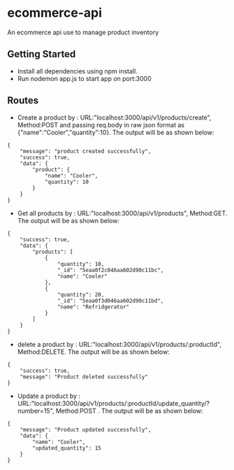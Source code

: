 # ecommerce-api

An ecommerce api use to manage product inventory

## Getting Started

- Install all dependencies using npm install.
- Run nodemon app.js to start app on port:3000

## Routes

- Create a product by : URL:"localhost:3000/api/v1/products/create", Method:POST and passing req.body in raw json format as
  {"name":"Cooler","quantity":10}. The output will be as shown below:

```
{
    "message": "product created successfully",
    "success": true,
    "data": {
        "product": {
            "name": "Cooler",
            "quantity": 10
        }
    }
}
```

- Get all products by : URL:"localhost:3000/api/v1/products", Method:GET. The output will be as shown below:

```
{
    "success": true,
    "data": {
        "products": [
            {
                "quantity": 10,
                "_id": "5eaa0f2c046aa602d90c11bc",
                "name": "Cooler"
            },
            {
                "quantity": 20,
                "_id": "5eaa0f3d046aa602d90c11bd",
                "name": "Refridgerator"
            }
        ]
    }
}
```

- delete a product by : URL:"localhost:3000/api/v1/products/:productId", Method:DELETE. The output will be as shown below:

```
{
    "success": true,
    "message": "Product deleted successfully"
}
```

- Update a product by : URL:"localhost:3000/api/v1/products/:productId/update_quantity/?number=15", Method:POST . The output will be as shown below:

```
{
    "message": "Product updated successfully",
    "data": {
        "name": "Cooler",
        "updated_quantity": 15
    }
}
```
